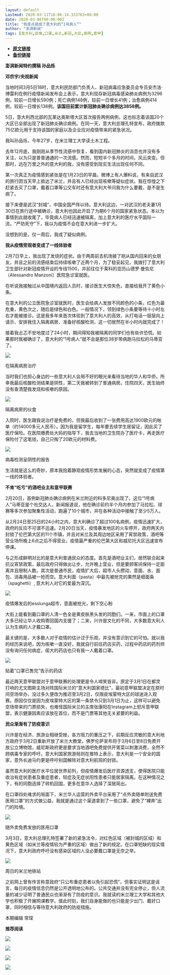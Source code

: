 ```yaml
---
layout: default
Lastmod: 2020-03-11T18:06:14.333763+00:00
date: 2020-03-06T00:00:00Z
title: "我差点就成了意大利的“1号病人”"
author: "澎湃新闻"
tags: [意大利,疫情,口罩,米兰,新冠,大区,病例,意甲]
---
```


* [**原文链接**](https://mp.weixin.qq.com/s/8TZXOfShJxtt2ZfEQhg3_Q)
* [**备份链接**](http://archive.today/CwwaL)


**澎湃新闻特约撰稿 孙品烁**

**邓宗宇/央视新闻**

  

当地时间3月5日18时，意大利民防部门负责人、新冠病毒应急委员会专员安杰洛·博雷利在例行疫情新闻发布会上表示，意大利现存新冠病毒感染肺炎病例为3296例，较前一日增长590例；死亡病例148例，较前一日增长41例；治愈病例414例，较前一日增长138例。**该国目前累计新冠肺炎确诊病例达3858例。**

  
5日，意大利西北部的瓦莱达奥斯塔大区首次报告两例病例，这也标志着该国20个大区已全部出现了新冠肺炎确诊病例。在同一天，意大利总理孔特宣布，政府拨款75亿欧元用于支持该国的家庭以及企业应对疫情带来的紧急状况。

  

我叫孙品烁，今年27岁，在米兰理工大学读土木工程。

  
去年12月底，我刚刚从季节性流感中恢复，看到国内新冠肺炎的消息也并没有多关注，以为只是普普通通的一次流感。然而，短短半个多月的时间，风云突变。但那时，远在万里之外的意大利的我，没有感受到现实生活出现任何不同。

  
第一次真正为疫情感到紧张是在1月23日的早晨。微博上有人爆料说，有来自武汉的旅行团当天早上抵达了米兰，并且有人已经出现咳嗽等疑似症状。我在惊惶之下赶紧去买了口罩，戴着口罩等公交车时还有意大利大爷问我为什么要戴，是不是生病了。

  
接下来便是武汉“封城”，中国全国严阵以待。意大利这边，一对武汉的老夫妻1月30日在旅行途中被确诊，意大利也因此开启了为期6个月的国家紧急状态。本以为事情到此就收尾了，毕竟病人已经迅速被隔离，加上意大利的医疗水平国际一流。“严防死守”下，我以为疫情不会在意大利进一步扩大。

  
没想到的是，仅一周后，我成了疑似病例。

  

**我从疫情旁观者变成了一线体验者**

2月7日早上，我出现了发烧的症状。由于两周前去机场接了刚从国内回来的女朋友，并且之前的流感结束后持续咳嗽了近两个月，为了稳妥起见，我拨打了意大利卫生部针对新冠疫情开设的专线1500，并前往位于莱科的亚历山德罗·曼佐尼（Alessandro Manzoni）医院急诊室就医。

  
在听说我接触过从中国境内返回人员时，接诊医生大惊失色，直接给我开了黄色小条。

  
在意大利的公立医院急诊室就医时，医生会给病人发放不同颜色的小条，红色为最危重，黄色次之，随后是绿色和白色。一般情况下，领到绿色小条要等待十小时左右才能被接诊。这是我多年来首次体验到了意大利人的高效，从打电话一层层向上请示、安排我住入隔离病房、准备好核酸检测，这一切居然在半小时内就完成了！

  
接着我忐忑不安地度过了24小时，期间得知我被隔离的同学们也有些许恐慌。如果那时我被确诊了，意大利的“1号病人”就不会是那位38岁带病跑马拉松的马蒂亚了。  

  

![](/images/post/16c8558c9875f698c3a7ff21aa9861bf.jpg)

在隔离病房治疗

  
当时我们也担心身边的一些意大利人会用不好的眼光来看待当地的华人和华侨。所幸我最后核酸检测结果是阴性，第二天我被转到了普通病房。住院四天，医生始终没有查清楚我发烧和咳嗽的原因。  

  

_![](/images/post/8e5d258fb71786cc0db8319f1a9157a8.jpg)_

隔离病房的伙食

  
入院时，医生跟我说治疗是免费的，但我最后收到了一张费用高达1900欧元的帐单（约14000多元人民币）。因为我是留学生，每年要去续学生居留证，因此买了医疗保险。在医院缴费处大妈的指导下，我去当地的卫生院办了医疗卡，再走医疗保险付了这笔钱，自己只掏了20欧元的材料费。  

  

![](/images/post/074337595047a8aaa06c9bcd403fd397.jpg)

病毒检测呈阴性的报告

  
生活就是这么的奇妙，原本我抱着静观疫情形势发展的心态，突然就变成了疫情第一线的体验者。

  

**不肯“吃亏”的酒吧业主和意甲联赛**

2月20日，首例新冠肺炎确诊病例在米兰附近的科多尼奥出现了。这位“1号病人”马蒂亚是个社交达人，新闻报道说，他在确诊前约半个月内参加了马拉松、球赛等多次参加聚集性活动，跑遍了10个城市，并在各种活动中接触了至少5万人。

  
从2月24日至25日的24小时之内，意大利确诊了超过100名病例，疫情迅速扩大，政府的反应不可谓不迅速。2月20日当天，疫情暴发地区的火车停开，政府两天内封锁了伦巴第大区的11个市镇，并且对米兰及其周边地区采用了宵禁政策，酒吧等营业场所晚上6点之后不得营业。疫情最严重的伦巴第大区和威尼托大区迅速宣布停课。

  
与之形成鲜明对比的是意大利普通民众的态度。首先是酒吧业主们，居然联合起来抗议宵禁政策，最后政府只得做出让步，允许晚上营业，但是要顾客间保持一定距离并且限制人数。其次是普通市民，疫情扩大后，超市人头攒动，意面、水、面包、消毒用品被一抢而空。意大利面（pasta）中最先被抢完的果然是细面条（spaghetti）, 意大利人对它的爱最为深沉。  

  

![](/images/post/1a9a8f58052b4fd672928c1b9650f7d2.jpg)

疫情爆发后的esslunga超市，意面被抢光，剩下空心粉

  
大街上能看到戴口罩的人清一色全是黄皮肤黑头发的同胞们。一来，市面上的口罩大多已经让华人收购寄回国内支援了；二来，兴许是文化的不同，大多数意大利人认为生病的人才戴口罩。

  
最关键的是，大多数人对于疫情的估计过于乐观，并没有意识到它的可怕。就以我的经历来说吧，因为咳嗽一直没好，我就自行前往药店买药，过程中药店的药剂师没有询问任何病症，偌大的药店也只有我一人戴着口罩。  

  

_![](/images/post/b0197bd508167279b2c056baff0ccc6b.jpg)_

贴着“口罩已售完”告示的药店

  
最近两天意甲联盟对于意甲联赛的处理更是令人啼笑皆非。原定于3月1日在都灵打响的尤文图斯主场对阵国际米兰的“意大利国家德比”，最初意甲联盟决定在原时间空场举办，没过多久便改为推迟至3月2日，仅限皮埃蒙特大区的球迷进入观赛。原因仅仅是因为皮埃蒙特大区的第一条禁令只到3月1日为止，这样可以避免空场带来的门票损失，也难怪国际米兰的主席张康阳在Instagram上怒斥意甲联盟，表示健康因素应该放在首位，而不是门票等其他无关紧要的利益。

  

**民众渐渐有了防疫意识**

兴许是在经济、旅游业相继受挫，各方阻力的重压之下，前期反应灵敏的意大利地方政府于3月2日重新开放了米兰大教堂，佛罗伦萨宣布将于3月6日至8日免费开放公立博物馆，威尼斯政府更是要求当地酒吧免费提供开胃菜以刺激消费，全然不顾病毒专家的呼吁。意大利国家旅游局则在推特上表示，意大利是一个安全的国家，意外长迪马约更是呼吁别国解除对意大利航班的封锁。

  
虽然意大利的医疗水平位居世界前列，但疫情爆发后医疗资源透支，使得医院只能收治有症状患者及重症患者，轻症及无症状阳性患者只能居家隔离。在这种情况之下，有的同胞选择了转机回国，更多在意华人选择了深居简出。

  
在口罩四处难求的局面下，米兰华人运营的外卖平台采用了“点外卖随单附送免费医用口罩”的方式做公益，我就是通过这个渠道拿到了一些口罩，避免了“裸奔”出门的险境。

  

_![](/images/post/5c3321185fae6bb275f79f168380e236.jpg)_

随外卖免费发放的医用口罩

  
3月3日，意大利总理孔特签署了新的紧急法令，对红色区域（被封城的区域）和黄色区域（如米兰等疫情较为严重的区域）做出了新的规定。在口罩短缺的现实情况下，意大利政府呼吁没有感染区域的人没必要戴口罩是无奈之举。

  

_![](/images/post/73ae8b38ec2511a14efe2a8ac257f788.jpg)_

周日的米兰地铁站

  

之前网上曾有传言称意政府“只公布重症患者以免引起恐慌”，但事实证明这是谣言，每日的疫情信息仍然是公开透明地公布的。公共交通并没有完全停止，但人流量的减少证明了普通民众也渐渐有了防疫的意识。我就读的米兰理工大学和其他大学也积极了开展网课教学。值此时刻，我们自身能做的也只能是少出门、戴好口罩，同时相信与等待意大利政府的防疫措施。

  

本期编辑 常琛  

  

**推荐阅读**

[![](/images/post/e6eeace50a3d6097c02d3028dccb82ec.jpg)](http://mp.weixin.qq.com/s?__biz=MjM5MzI5NTU3MQ==&mid=2651596826&idx=1&sn=05ce9cbb2eee59970eea12fc1f33fe9c&chksm=bd61b5a68a163cb0946884a65b74b2cc2cfac157ce6ab47d6224aad1b1f07cc1a59aece3ea8c&scene=21#wechat_redirect)

[![](/images/post/ca5e19311bd13de311a7bd93f8eba2a6.jpg)](http://mp.weixin.qq.com/s?__biz=MjM5MzI5NTU3MQ==&mid=2651595860&idx=1&sn=6ba0af6bd94c0e122c5136345e632e6a&chksm=bd61b9e88a1630fe7de2b6aaa4f1dd87bd77da795dbe23ce66c455460b4742d951812a8fad76&scene=21#wechat_redirect)

[![](/images/post/41c1a078bd0a6b5fd4f62312d9437991.jpg)](http://mp.weixin.qq.com/s?__biz=MjM5MzI5NTU3MQ==&mid=2651592656&idx=2&sn=0ebb59d9b64ac5e4409cf19c094284e7&chksm=bd618a6c8a16037a8f75a9010d101e7d7bf1d92b9e28e46719dfb3ea14d5e1788c3c3e8619d4&scene=21#wechat_redirect)

[![](/images/post/faa036129172f4ba4cb775ad946d1eff.jpg)](https://a.app.qq.com/o/simple.jsp?pkgname=com.wondertek.paper)

